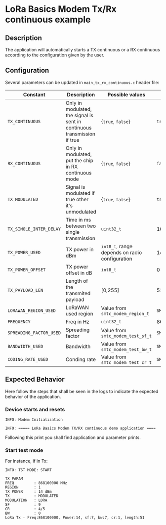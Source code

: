 # LoRa Basics Modem Tx/Rx continuous example

## Description

The application will automatically starts a TX continuous or a RX continuous according to the configuration given by the user.

## Configuration

Several parameters can be updated in `main_tx_rx_continuous.c` header file:

| Constant                | Description                                                              | Possible values                                | Default Value                |
| ----------------------- | ------------------------------------------------------------------------ | ---------------------------------------------- | ---------------------------- |
| `TX_CONTINUOUS`         | Only in modulated, the signal is sent in continuous transmission if true | {`true`, `false`}                              | `true`                       |
| `RX_CONTINUOUS`         | Only in modulated, put the chip in RX continuous mode                    | {`true`, `false`}                              | `false`                      |
| `TX_MODULATED`          | Signal is modulated if true other it's unmodulated                       | {`true`, `false`}                              | `true`                       |
| `TX_SINGLE_INTER_DELAY` | Time in ms between two single transmission                               | `uint32_t`                                     | 1000                         |
| `TX_POWER_USED`         | TX power in dBm                                                          | `int8_t`, range depends on radio configuration | 14                           |
| `TX_POWER_OFFSET`       | TX power offset in dB                                                    | `int8_t`                                       | 0                            |
| `TX_PAYLOAD_LEN`        | Length of the transmited payload                                         | [0,255]                                        | 51                           |
| `LORAWAN_REGION_USED`   | LoRaWAN used region                                                      | Value from `smtc_modem_region_t`               | `SMTC_MODEM_REGION_EU_868`   |
| `FREQUENCY`             | Freq in Hz                                                               | `uint32_t`                                     | 868100000                    |
| `SPREADING_FACTOR_USED` | Spreading factor                                                         | Value from `smtc_modem_test_sf_t`              | `SMTC_MODEM_TEST_LORA_SF7`   |
| `BANDWIDTH_USED`        | Bandwidth                                                                | Value from `smtc_modem_test_bw_t`              | `SMTC_MODEM_TEST_BW_125_KHZ` |
| `CODING_RATE_USED`      | Conding rate                                                             | Value from `smtc_modem_test_cr_t`              | `SMTC_MODEM_TEST_CR_4_5`     |

## Expected Behavior

Here follow the steps that shall be seen in the logs to indicate the expected behavior of the application.

### Device starts and resets

```
INFO: Modem Initialization

INFO: ===== LoRa Basics Modem TX/RX continuous demo application ====
```

Following this print you shall find application and parameter prints.

### Start test mode

For instance, if in Tx:

```
INFO: TST MODE: START

TX PARAM
FREQ         : 868100000 MHz
REGION       : 1
TX POWER     : 14 dBm
TX           : MODULATED
MODULATION   : LORA
SF           : 9
CR           : 4/5
BW           : 0
LoRa Tx - Freq:868100000, Power:14, sf:7, bw:7, cr:1, length:51
```